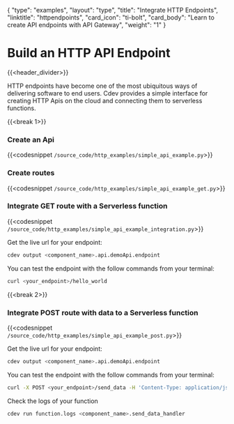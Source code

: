 {
    "type": "examples",
    "layout": "type",
    "title": "Integrate HTTP Endpoints",
    "linktitle": "httpendpoints",
    "card_icon": "ti-bolt",
    "card_body": "Learn to create API endpoints with API Gateway",
    "weight": "1"
}

# Build an HTTP API Endpoint
{{<header_divider>}}

HTTP endpoints have become one of the most ubiquitous ways of delivering software to end users. Cdev provides a simple
interface for creating HTTP Apis on the cloud and connecting them to serverless functions. 

{{<break 1>}}
### Create an Api
{{<codesnippet `/source_code/http_examples/simple_api_example.py`>}}


### Create routes
{{<codesnippet `/source_code/http_examples/simple_api_example_get.py`>}}


### Integrate GET route with a Serverless function
{{<codesnippet `/source_code/http_examples/simple_api_example_integration.py`>}}

Get the live url for your endpoint:
```bash
cdev output <component_name>.api.demoApi.endpoint
```

You can test the endpoint with the follow commands from your terminal:
```bash
curl <your_endpoint>/hello_world
```

{{<break 2>}}
### Integrate POST route with data to a Serverless function
{{<codesnippet `/source_code/http_examples/simple_api_example_post.py`>}}

Get the live url for your endpoint:
```bash
cdev output <component_name>.api.demoApi.endpoint
```

You can test the endpoint with the follow commands from your terminal:
```bash
curl -X POST <your_endpoint>/send_data -H 'Content-Type: application/json' -d "{\"login\":\"my_login\"}"
```

Check the logs of your function
```bash
cdev run function.logs <component_name>.send_data_handler
```
